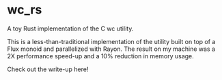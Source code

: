# wc_rs
A toy Rust implementation of the C wc utility.

This is a less-than-traditional implementation of the utility built on top of a Flux 
monoid and parallelized with Rayon. The result on my machine was a 2X performance
speed-up and a 10% reduction in memory usage.

Check out the write-up here!
